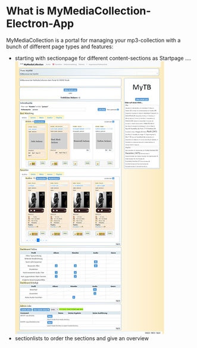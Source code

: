 # What is MyMediaCollection-Electron-App

MyMediaCollection is a portal for managing your mp3-collection with a bunch of different page types and features:

- starting with sectionpage for different content-sections as Startpage .... ![startpage](images/startpage-x400.png)
- sectionlists to order the sections and give an overview
